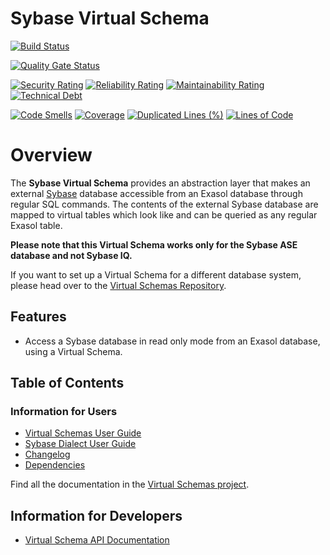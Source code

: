 # Sybase Virtual Schema

[![Build Status](https://github.com/exasol/sybase-virtual-schema/actions/workflows/ci-build.yml/badge.svg)](https://github.com/exasol/sybase-virtual-schema/actions/workflows/ci-build.yml)

[![Quality Gate Status](https://sonarcloud.io/api/project_badges/measure?project=com.exasol%3Asybase-virtual-schema&metric=alert_status)](https://sonarcloud.io/dashboard?id=com.exasol%3Asybase-virtual-schema)

[![Security Rating](https://sonarcloud.io/api/project_badges/measure?project=com.exasol%3Asybase-virtual-schema&metric=security_rating)](https://sonarcloud.io/dashboard?id=com.exasol%3Asybase-virtual-schema)
[![Reliability Rating](https://sonarcloud.io/api/project_badges/measure?project=com.exasol%3Asybase-virtual-schema&metric=reliability_rating)](https://sonarcloud.io/dashboard?id=com.exasol%3Asybase-virtual-schema)
[![Maintainability Rating](https://sonarcloud.io/api/project_badges/measure?project=com.exasol%3Asybase-virtual-schema&metric=sqale_rating)](https://sonarcloud.io/dashboard?id=com.exasol%3Asybase-virtual-schema)
[![Technical Debt](https://sonarcloud.io/api/project_badges/measure?project=com.exasol%3Asybase-virtual-schema&metric=sqale_index)](https://sonarcloud.io/dashboard?id=com.exasol%3Asybase-virtual-schema)

[![Code Smells](https://sonarcloud.io/api/project_badges/measure?project=com.exasol%3Asybase-virtual-schema&metric=code_smells)](https://sonarcloud.io/dashboard?id=com.exasol%3Asybase-virtual-schema)
[![Coverage](https://sonarcloud.io/api/project_badges/measure?project=com.exasol%3Asybase-virtual-schema&metric=coverage)](https://sonarcloud.io/dashboard?id=com.exasol%3Asybase-virtual-schema)
[![Duplicated Lines (%)](https://sonarcloud.io/api/project_badges/measure?project=com.exasol%3Asybase-virtual-schema&metric=duplicated_lines_density)](https://sonarcloud.io/dashboard?id=com.exasol%3Asybase-virtual-schema)
[![Lines of Code](https://sonarcloud.io/api/project_badges/measure?project=com.exasol%3Asybase-virtual-schema&metric=ncloc)](https://sonarcloud.io/dashboard?id=com.exasol%3Asybase-virtual-schema)

# Overview

The **Sybase Virtual Schema** provides an abstraction layer that makes an external [Sybase](https://www.sap.com/products/technology-platform/sybase-ase.html) database accessible from an Exasol database through regular SQL commands. The contents of the external Sybase database are mapped to virtual tables which look like and can be queried as any regular Exasol table.

**Please note that this Virtual Schema works only for the Sybase ASE database and not Sybase IQ.**

If you want to set up a Virtual Schema for a different database system, please head over to the [Virtual Schemas Repository][virtual-schemas].

## Features

* Access a Sybase database in read only mode from an Exasol database, using a Virtual Schema.

## Table of Contents

### Information for Users

* [Virtual Schemas User Guide][virtual-schemas-user-guide]
* [Sybase Dialect User Guide][sybase-user-guide]
* [Changelog](doc/changes/changelog.md)
* [Dependencies](dependencies.md)

Find all the documentation in the [Virtual Schemas project][vs-doc].

## Information for Developers 

* [Virtual Schema API Documentation][vs-api]


[virtual-schemas-user-guide]: https://docs.exasol.com/database_concepts/virtual_schemas.htm
[sybase-user-guide]: doc/user_guide/sybase_user_guide.md
[virtual-schemas]: https://github.com/exasol/virtual-schemas
[vs-api]: https://github.com/exasol/virtual-schema-common-java/blob/master/doc/development/api/virtual_schema_api.md
[vs-doc]: https://github.com/exasol/virtual-schemas/tree/master/doc
